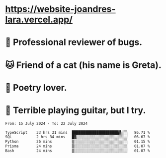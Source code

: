 # https://website-joandres-lara.vercel.app/
# 🐛 Professional reviewer of bugs.
# 🐱 Friend of a cat (his name is Greta).
# 📜 Poetry lover.
# 🎸 Terrible playing guitar, but I try.

<!--START_SECTION:waka-->

```txt
From: 15 July 2024 - To: 22 July 2024

TypeScript    33 hrs 31 mins  █████████████████████▓░░░   86.71 %
SQL           2 hrs 34 mins   █▓░░░░░░░░░░░░░░░░░░░░░░░   06.67 %
Python        26 mins         ▒░░░░░░░░░░░░░░░░░░░░░░░░   01.15 %
Prisma        24 mins         ▒░░░░░░░░░░░░░░░░░░░░░░░░   01.07 %
Bash          24 mins         ▒░░░░░░░░░░░░░░░░░░░░░░░░   01.07 %
```

<!--END_SECTION:waka-->
